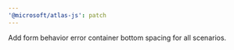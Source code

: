 ```yaml
---
'@microsoft/atlas-js': patch
---
```


Add form behavior error container bottom spacing for all scenarios.
